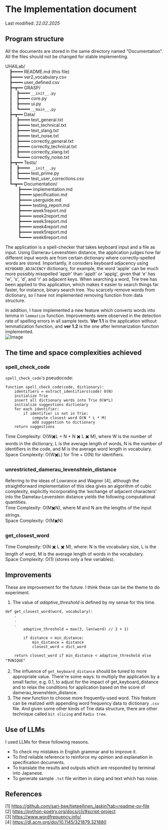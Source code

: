 # The Implementation document
Last modified: *22.02.2025*

## Program structure  
All the documents are stored in the same directory named "Documentation".  
All the files should not be changed for stable implementing.

UHAILab/  
&emsp;┣━━━━ README.md (this file)  
&emsp;┣━━━━ ver2_vocabulary.csv  
&emsp;┣━━━━ user_defined.csv  
&emsp;┣━┳━━ GRASP/  
&emsp;┃&emsp;┣━━━━ ```__init__.py```  
&emsp;┃&emsp;┣━━━━ core.py  
&emsp;┃&emsp;┣━━━━ ui.py  
&emsp;┃&emsp;┗━━━━ ```__main__.py```  
&emsp;┣━┳━━ Data/  
&emsp;┃&emsp;┣━━━━ text_general.txt   
&emsp;┃&emsp;┣━━━━ text_technical.txt  
&emsp;┃&emsp;┣━━━━ text_slang.txt  
&emsp;┃&emsp;┣━━━━ text_noise.txt   
&emsp;┃&emsp;┣━━━━ correctly_general.txt  
&emsp;┃&emsp;┣━━━━ correctly_technical.txt  
&emsp;┃&emsp;┣━━━━ correctly_slang.txt  
&emsp;┃&emsp;┗━━━━ correctly_noise.txt  
&emsp;┣━┳━━ Tests/  
&emsp;┃&emsp;┣━━━━ ```__init__.py```  
&emsp;┃&emsp;┣━━━━ test_prime.py   
&emsp;┃&emsp;┗━━━━ test_user_corrections.csv  
&emsp;┗━┳━━ Documentation/  
&emsp;&emsp;&emsp;┣━━━━ implementation.md  
&emsp;&emsp;&emsp;┣━━━━ specification.md  
&emsp;&emsp;&emsp;┣━━━━ userguide.md  
&emsp;&emsp;&emsp;┣━━━━ testing_report.md  
&emsp;&emsp;&emsp;┣━━━━ week1report.md  
&emsp;&emsp;&emsp;┣━━━━ week2report.md  
&emsp;&emsp;&emsp;┣━━━━ week3report.md  
&emsp;&emsp;&emsp;┣━━━━ week4report.md  
&emsp;&emsp;&emsp;┣━━━━ week5report.md  
&emsp;&emsp;&emsp;┗━━━━ week6report.md   

The application is a spell-checker that takes keyboard input and a file as input. Using Damerau-Levenshtein distance, the application judges how far different input words are from certain dictionary where correctly-spelled words are stored. Importantly, it considers keyboard adjacency using ```KEYBOARD_ADJACENCY``` dictionary, for example, the word 'apple' can be much more possibly misspelled 'applr' than 'applt' or 'applg', given that 'e' has 'w', 's', 'd', and 'r' as adjacent keys. When searching a word, Trie tree has been applied to this application, which makes it easier to search things far faster, for instance, binary search tree. You scarcely remove words from dictionary, so I have not implemented removing function from data structure.  

In addition, I have implemented a new feature which converts words into lemma in ```lemmatize``` function. Improvements were observed in the detection rate of spelling errors in all sample texts. **Ver 1.1** is the application without lemmatization function, and **ver 1.2** is the one after lemmarization function implemented.  
![Image](https://github.com/user-attachments/assets/85adbb85-5437-458b-9fca-08010956fcbf)

## The time and space complexities achieved
### spell_check_code
```spell_check_code```'s pseudocode:  
```
function spell_check_code(code, dictionary):
    identifiers = extract_identifiers(code) O(N)
    initialize Trie
    insert all dictionary words into Trie O(W*L)
    initialize suggestions dictionary
    for each identifier:
        if identifier is not in Trie:
            compute closest word O(N * L * M)
            add suggestion to dictionary
    return suggestions
```  
Time Complexity: O(W✖️L + N + N ✖️ L ✖️ M), where W is the number of words in the dictionary, L is the average length of words, N is the number of identifiers in the code, and M is the average word length in vocabulary.  
Space Complexity: O(W✖️L) for Trie + O(N) for identifiers.  
### unrestricted_damerau_levenshtein_distance
Referring to the ideas of Lowrance and Wagner [4], although the straightforward implementation of this idea gives an algorithm of cubic complexity, explicitly incorporating the ‘exchange of adjacent characters’ into the Damelau-Levenstein distance yields the following computational quantities.  
Time Complexity: O(M✖️N), where M and N are the lengths of the input strings.  
Space Complexity: O(M✖️N)  

### get_closest_word
Time Complexity: O(N ✖️ L ✖️ M), where: N is the vocabulary size, L is the length of word, M is the average length of words in the vocabulary.  
Space Complexity: O(1) (stores only a few variables).  

## Improvements
These are improvement for the future. I think these can be the theme to do experiment. 
1. The value of *adaptive_threshold* is defined by my sense for this time. 
```
def get_closest_word(word, vocabulary):
    .
    .
    .
        adaptive_threshold = max(3, len(word) // 2 + 1)

        if distance < min_distance:
            min_distance = distance
            closest_word = dict_word
    
    return closest_word if min_distance < adaptive_threshold else "❓UNIQUE"
```  
2. The influence of ```get_keyboard_distance``` should be tuned to more appropriate value. There're some ways: to multiply the application by a small factor, e.g. 0.1, to adjust for the impact of get_keyboard_distance and to relax the conditions for application based on the score of damerau_levenshtein_distance.  
3. The new function to choose more frequently-used word. This feature can be realized with appending word frequency data to dictionary ```.csv``` file. And given some other kinds of Trie data structure, there are other technique called `bit slicing` and `Radix tree`.  

## Use of LLMs
I used LLMs for these following reasons.
- To check my mistakes in English grammar and to improve it.  
- To find reliable reference to reinforce my opinion and explanation in specification documents.  
- To translate the results and outputs which are responded by terminal into Japanese.  
- To generate sample ```.txt``` file written in slang and text which has noise.  

## References
[1] https://github.com/sari-bee/tieteellinen_laskin?tab=readme-ov-file  
[2] https://python-poetry.org/docs/cli/#script-project  
[3] https://www.wordfrequency.info/  
[4] https://dl.acm.org/doi/10.1145/321879.321880  